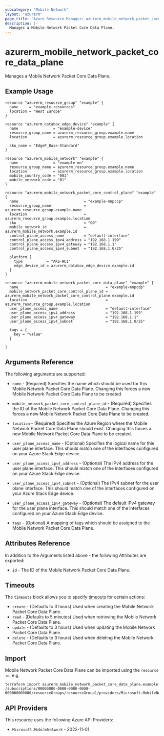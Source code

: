 ```yaml
---
subcategory: "Mobile Network"
layout: "azurerm"
page_title: "Azure Resource Manager: azurerm_mobile_network_packet_core_data_plane"
description: |-
  Manages a Mobile Network Packet Core Data Plane.
---
```


# azurerm_mobile_network_packet_core_data_plane

Manages a Mobile Network Packet Core Data Plane.

## Example Usage

```hcl
resource "azurerm_resource_group" "example" {
  name     = "example-resources"
  location = "West Europe"
}

resource "azurerm_databox_edge_device" "example" {
  name                = "example-device"
  resource_group_name = azurerm_resource_group.example.name
  location            = azurerm_resource_group.example.location

  sku_name = "EdgeP_Base-Standard"
}

resource "azurerm_mobile_network" "example" {
  name                = "example-mn"
  resource_group_name = azurerm_resource_group.example.name
  location            = azurerm_resource_group.example.location
  mobile_country_code = "001"
  mobile_network_code = "01"
}

resource "azurerm_mobile_network_packet_core_control_plane" "example" {
  name                              = "example-mnpccp"
  resource_group_name               = azurerm_resource_group.example.name
  location                          = azurerm_resource_group.example.location
  sku                               = "G0"
  mobile_network_id                 = azurerm_mobile_network.example.id
  control_plane_access_name         = "default-interface"
  control_plane_access_ipv4_address = "192.168.1.199"
  control_plane_access_ipv4_gateway = "192.168.1.1"
  control_plane_access_ipv4_subnet  = "192.168.1.0/25"

  platform {
    type           = "AKS-HCI"
    edge_device_id = azurerm_databox_edge_device.example.id
  }
}

resource "azurerm_mobile_network_packet_core_data_plane" "example" {
  name                                        = "example-mnpcdp"
  mobile_network_packet_core_control_plane_id = azurerm_mobile_network_packet_core_control_plane.example.id
  location                                    = azurerm_resource_group.example.location
  user_plane_access_name                      = "default-interface"
  user_plane_access_ipv4_address              = "192.168.1.199"
  user_plane_access_ipv4_gateway              = "192.168.1.1"
  user_plane_access_ipv4_subnet               = "192.168.1.0/25"

  tags = {
    key = "value"
  }

}
```

## Arguments Reference

The following arguments are supported:

* `name` - (Required) Specifies the name which should be used for this Mobile Network Packet Core Data Plane. Changing this forces a new Mobile Network Packet Core Data Plane to be created.

* `mobile_network_packet_core_control_plane_id` - (Required) Specifies the ID of the Mobile Network Packet Core Data Plane. Changing this forces a new Mobile Network Packet Core Data Plane to be created.

* `location` - (Required) Specifies the Azure Region where the Mobile Network Packet Core Data Plane should exist. Changing this forces a new Mobile Network Packet Core Data Plane to be created.

* `user_plane_access_name` - (Optional) Specifies the logical name for thie user plane interface. This should match one of the interfaces configured on your Azure Stack Edge device.

* `user_plane_access_ipv4_address` - (Optional) The IPv4 address for the user plane interface. This should match one of the interfaces configured on your Azure Stack Edge device.

* `user_plane_access_ipv4_subnet` - (Optional) The IPv4 subnet for the user plane interface. This should match one of the interfaces configured on your Azure Stack Edge device.

* `user_plane_access_ipv4_gateway` - (Optional) The default IPv4 gateway for the user plane interface. This should match one of the interfaces configured on your Azure Stack Edge device.

* `tags` - (Optional) A mapping of tags which should be assigned to the Mobile Network Packet Core Data Plane.


## Attributes Reference

In addition to the Arguments listed above - the following Attributes are exported:

* `id` - The ID of the Mobile Network Packet Core Data Plane.

## Timeouts

The `timeouts` block allows you to specify [timeouts](https://developer.hashicorp.com/terraform/language/resources/configure#define-operation-timeouts) for certain actions:

* `create` - (Defaults to 3 hours) Used when creating the Mobile Network Packet Core Data Plane.
* `read` - (Defaults to 5 minutes) Used when retrieving the Mobile Network Packet Core Data Plane.
* `update` - (Defaults to 3 hours) Used when updating the Mobile Network Packet Core Data Plane.
* `delete` - (Defaults to 3 hours) Used when deleting the Mobile Network Packet Core Data Plane.

## Import

Mobile Network Packet Core Data Plane can be imported using the `resource id`, e.g.

```shell
terraform import azurerm_mobile_network_packet_core_data_plane.example /subscriptions/00000000-0000-0000-0000-000000000000/resourceGroups/resourceGroup1/providers/Microsoft.MobileNetwork/packetCoreControlPlanes/packetCoreControlPlane1/packetCoreDataPlanes/packetCoreDataPlane1
```

## API Providers
<!-- This section is generated, changes will be overwritten -->
This resource uses the following Azure API Providers:

* `Microsoft.MobileNetwork` - 2022-11-01

